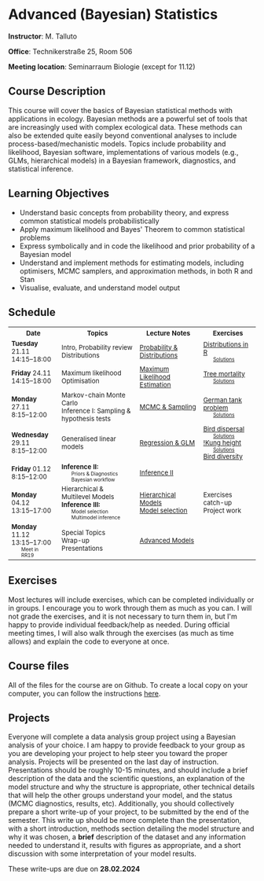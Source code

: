 <style>
	td p {margin: 0px;}
	.soln {margin: 0px 20px; font-size: x-small}
	table {font-size: small;}
</style>

# Advanced (Bayesian) Statistics
**Instructor**: M. Talluto

**Office**: Technikerstraße 25, Room 506

**Meeting location**:  Seminarraum Biologie (except for 11.12)


## Course Description

This course will cover the basics of Bayesian statistical methods with applications in ecology. Bayesian methods are a powerful set of tools that are increasingly used with complex ecological data. These methods can also be extended quite easily beyond conventional analyses to include process-based/mechanistic models. Topics include probability and likelihood, Bayesian software, implementations of various models (e.g., GLMs, hierarchical models) in a Bayesian framework, diagnostics, and statistical inference.

## Learning Objectives

* Understand basic concepts from probability theory, and express common statistical models probabilistically
* Apply maximum likelihood and Bayes' Theorem to common statistical problems
* Express symbolically and in code the likelihood and prior probability of a Bayesian model
* Understand and implement methods for estimating models, including optimisers, MCMC samplers, and approximation methods, in both R and Stan
* Visualise, evaluate, and understand model output


## Schedule

<table>
	<tr>
		<th> Date </th> <th> Topics </th> <th> Lecture Notes </th> <th> Exercises </th>
	</tr>
	<tr>
		<td>
			<p><b>Tuesday</b> 21.11</p>
			<p>14:15–18:00</p>
		</td>
		<td>
			<p>Intro, Probability review</p>
			<p>Distributions</p>
		</td>
		<td><a href="lec/1_probability">Probability & Distributions</a></td>
		<td>
			<p><a href = "ex/ex1_distributions">Distributions in R</a></p>
			<p class = "soln"><a href = "ex/soln1_distributions.html">Solutions</a></p>
		</td>
	</tr>
	<tr>
		<td>
			<p><b>Friday</b> 24.11</p>
			<p>14:15–18:00</p>
		</td>
		<td>
			<p>Maximum likelihood</p>
			<p>Optimisation</p>
		</td>
		<td><a href="lec/2_mle">Maximum Likelihood Estimation</a></td>
		<td>
			<p><a href = "ex/ex2_tree.html">Tree mortality</a></p>
			<p class = "soln"><a href = "ex/soln2_tree.html">Solutions</a></p>
		</td>
	</tr>
	<tr>
		<td>
			<p><b>Monday</b> 27.11</p>
			<p>8:15–12:00</p>
		</td>
		<td>
			<p>Markov-chain Monte Carlo</p>
			<p>Inference I: Sampling &amp; hypothesis tests</p>
		</td>
		<td><a href="lec/3_mcmc">MCMC & Sampling</a></td>
		<td>
			<p><a href = "ex/ex3_tank">German tank problem</a></p>
			<p class = "soln"><a href = "ex/soln3_tank.html">Solutions</a></p>
		</td>
	</tr>
	<tr>
		<td>
			<p><b>Wednesday</b> 29.11</p>
			<p>8:15–12:00</p>
		</td>
		<td>
			<p>Generalised linear models</p>
		</td>
		<td>
			<p><a href="lec/4_regression">Regression &amp; GLM</a></p>
		</td>
		<td>
			<p class = "ex"><a href = "ex/ex4_birddisp.html">Bird dispersal</a></p>
				<p class = "soln"><a href = "ex/soln4_birddisp.html">Solutions</a></p>
			<p class = "ex"><a href = "ex/ex5_kung.html">!Kung height</a></p>
				<p class = "soln"><a href = "ex/soln">Solutions</a></p>
			<p class = "ex"><a href = "ex/ex6_birddiv_glm.html">Bird diversity</a></p>
		</td>
	</tr>
	<tr>
		<td>
			<p><b>Friday</b> 01.12</p>
			<p>8:15–12:00</p>
		</td>
		<td>
			<p><b>Inference II:</b></p>
				<p class = "soln">Priors & Diagnostics</p>
				<p class = "soln">Bayesian workflow</p>
		</td>
		<td>
			<p><a href="lec/5_inference_ii">Inference II</a></p>
		</td>
		<td>
			<p class = "ex"><a href = "ex/"></a></p>
			<!--<p class = "soln"><a href = "ex/soln">Solutions</a></p>-->
		</td>
	</tr>
	<tr>
 		<td>
			<p><b>Monday</b> 04.12</p>
			<p>13:15–17:00</p>
		</td>
		<td>
			<p>Hierarchical &amp; Multilevel Models</p>
			<p><b>Inference III:</b></p>
				<p class = "soln">Model selection</p>
				<p class = "soln">Multimodel inference</p>
		</td>
		<td>
			<p><a href="lec/6_hm">Hierarchical Models</a></p>
			<a href="lec/7_model_selection">Model selection</a>
		</td>
		<td>
			<p>Exercises catch-up</p>
			<p>Project work</p>
		</td>
	</tr>
 	<tr>
		<td>
			<p><b>Monday</b> 11.12</p>
			<p>13:15–17:00</p>
			<p class = "soln">Meet in RR19</p>
		</td>
		<td>
			<p>Special Topics</p>
			<p>Wrap-up</p>
			<p>Presentations</p>
		</td>
		<td>
			<a href="lec/8_advanced_models">Advanced Models</a>
		</td>
		<td></td>
	</tr>
</table>

## Exercises
Most lectures will include exercises, which can be completed individually or in groups. I encourage you to work through them as much as you can. I will not grade the exercises, and it is not necessary to turn them in, but I'm happy to provide individual feedback/help as needed. During official meeting times, I will also walk through the exercises (as much as time allows) and explain the code to everyone at once.

## Course files
All of the files for the course are on Github. To create a local copy on your computer, you can follow the instructions [here](https://github.com/mtalluto/vu_advstats_students).

## Projects
Everyone will complete a data analysis group project using a Bayesian analysis of your choice. I am happy to provide feedback to your group as you are developing your project to help steer you toward the proper analysis. Projects will be presented on the last day of instruction. Presentations should be roughly 10-15 minutes, and should include a brief description of the data and the scientific questions, an explanation of the model structure and why the structure is appropriate, other technical details that will help the other groups understand your model, and the status (MCMC diagnostics, results, etc). Additionally, you should collectively prepare a short write-up of your project, to be submitted by the end of the semester. This write up should be more complete than the presentation, with a short introduction, methods section detailing the model structure and why it was chosen, a **brief** description of the dataset and any information needed to understand it, results with figures as appropriate, and a short discussion with some interpretation of your model results.

These write-ups are due on **28.02.2024**